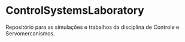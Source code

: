# ControlSystemsLaboratory
Repositório para as  simulações e trabalhos da disciplina de Controle e Servomercanismos.
